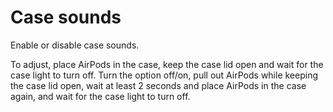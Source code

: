 # Case sounds

Enable or disable case sounds.

To adjust, place AirPods in the case, keep the case lid open and wait for the case light to turn off. Turn the option off/on, pull out AirPods while keeping the case lid open, wait at least 2 seconds and place AirPods in the case again, and wait for the case light to turn off. 